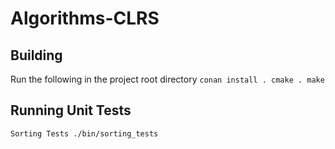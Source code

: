 # Algorithms-CLRS

## Building
Run the following in the project root directory
`conan install .
cmake .
make
`

## Running Unit Tests
`Sorting Tests
./bin/sorting_tests`
